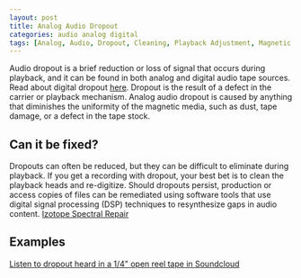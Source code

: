 ```yaml
---
layout: post
title: Analog Audio Dropout
categories: audio analog digital
tags: [Analog, Audio, Dropout, Cleaning, Playback Adjustment, Magnetic Tape, Open Reel Tape, Media Failure]
---
```


Audio dropout is a brief reduction or loss of signal that occurs during playback, and it can be found in both analog and digital audio tape sources. Read about digital dropout [here](/artifacts/digital_audio_dropout.html). Dropout is the result of a defect in the carrier or playback mechanism. Analog audio dropout is caused by anything that diminishes the uniformity of the magnetic media, such as dust, tape damage, or a defect in the tape stock.

## Can it be fixed?

Dropouts can often be reduced, but they can be difficult to eliminate during playback. If you get a recording with dropout, your best bet is to clean the playback heads and re-digitize. Should dropouts persist, production or access copies of files can be remediated using software tools that use digital signal processing (DSP) techniques to resynthesize gaps in audio content. [Izotope Spectral Repair](https://www.izotope.com/support/help/rx/pages/userguide_spectralrepair.htm)

## Examples

[Listen to dropout heard in a 1/4" open reel tape in Soundcloud](https://soundcloud.com/av_artifact_atlas/analog-dropout-in-a-1-4-tape)

